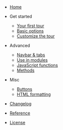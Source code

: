 * [Home](/)
* Get started

  * [Your first tour](articles/first-tour.md)
  * [Basic options](articles/basic-options.md)
  * [Customize the tour](articles/customize.md)
  
* Advanced

  * [Navbar & tabs](articles/navbar-tabs.md)
  * [Use in modules](articles/use-modules.md)
  * [JavaScript functions](articles/javascript.md)
  * [Methods](articles/methods.md)
  
* Misc

  * [Buttons](articles/buttons.md)
  * [HTML formatting](articles/html-formatting.md)
  
* [Changelog](NEWS.md)
* [Reference](reference.md)
* [License](LICENSE.md)
